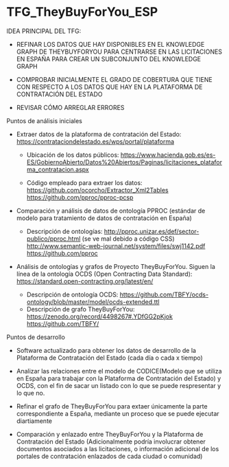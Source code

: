 # TFG_TheyBuyForYou_ESP

IDEA PRINCIPAL DEL TFG: 
		
+ REFINAR LOS DATOS QUE HAY DISPONIBLES EN EL KNOWLEDGE GRAPH DE THEYBUYFORYOU PARA CENTRARSE EN LAS LICITACIONES EN ESPAÑA PARA CREAR UN SUBCONJUNTO DEL KNOWLEDGE GRAPH

+ COMPROBAR INICIALMENTE EL GRADO DE COBERTURA QUE TIENE CON RESPECTO A LOS DATOS QUE HAY EN LA PLATAFORMA DE CONTRATACIÓN DEL ESTADO

+ REVISAR CÓMO ARREGLAR ERRORES
    

Puntos de análisis iniciales

- Extraer datos de la plataforma de contratación del Estado: https://contrataciondelestado.es/wps/portal/plataforma 
	+ Ubicación de los datos públicos: https://www.hacienda.gob.es/es-ES/GobiernoAbierto/Datos%20Abiertos/Paginas/licitaciones_plataforma_contratacion.aspx
		
	+ Código empleado para extraer los datos: https://github.com/ocorcho/Extractor_Xml2Tables
						https://github.com/pproc/pproc-pcsp

- Comparación y análisis de datos de ontología PPROC (estándar de modelo para tratamiento de datos de contratación en España)
	+ Descripción de ontologías:  http://pproc.unizar.es/def/sector-publico/pproc.html (se ve mal debido a código CSS)
				    http://www.semantic-web-journal.net/system/files/swj1142.pdf					   
				    https://github.com/pproc	

- Análisis de ontologías y grafos de Proyecto TheyBuyForYou. Siguen la línea de la ontología OCDS (Open Contracting Data Standard): https://standard.open-contracting.org/latest/en/
	+ Descripción de ontología OCDS: https://github.com/TBFY/ocds-ontology/blob/master/model/ocds-extended.ttl
	+ Descripción de grafo TheyBuyForYou: https://zenodo.org/record/4498267#.YDfGG2pKjok
					      https://github.com/TBFY/

Puntos de desarrollo

- Software actualizado para obtener los datos de desarrollo de la Plataforma de Contratación del Estado (cada día o cada x tiempo)

- Analizar las relaciones entre el modelo de CODICE(Modelo que se utiliza en España para trabajar con la Plataforma de Contratación del Estado) y OCDS, con el fin de sacar un listado con lo que se puede respresentar y lo que no.

- Refinar el grafo de TheyBuyForYou para extaer únicamente la parte correspondiente a España, mediante un proceso que se puede ejecutar diartiamente

- Comparación y enlazado entre TheyBuyForYou y la Plataforma de Contratación del Estado (Adicionalmente podría involucrar obtener documentos asociados a las licitaciones, o información adicional de los portales de contratación enlazados de cada ciudad o comunidad)                                              
